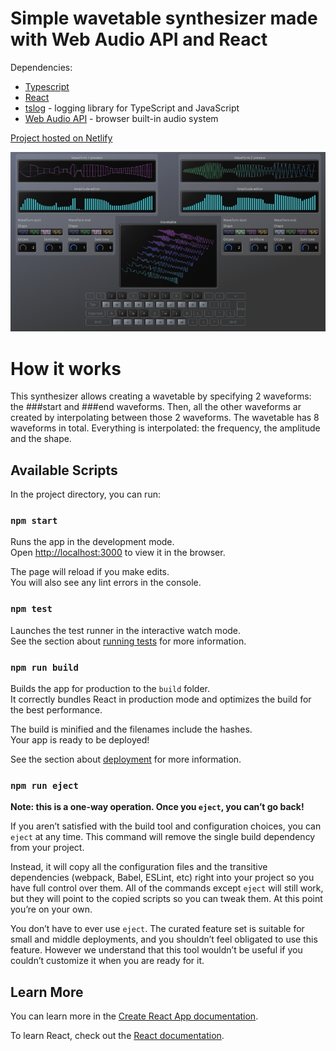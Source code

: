 # Simple wavetable synthesizer made with Web Audio API and React
Dependencies:
- [Typescript](https://www.typescriptlang.org/)
- [React](https://react.dev/)
- [tslog](https://www.npmjs.com/package/tslog) - logging library for TypeScript and JavaScript
- [Web Audio API](https://developer.mozilla.org/en-US/docs/Web/API/Web_Audio_API) - browser built-in audio system

[Project hosted on Netlify](https://react-wave-table-synth.netlify.app/)

![screenshot](screenshots/main-app.jpg)

# How it works
This synthesizer allows creating a wavetable by specifying 2 waveforms: the ###start and ###end waveforms.
Then, all the other waveforms ar created by interpolating between those 2 waveforms. The wavetable has 8 waveforms in total.
Everything is interpolated: the frequency, the amplitude and the shape.

## Available Scripts

In the project directory, you can run:

### `npm start`

Runs the app in the development mode.\
Open [http://localhost:3000](http://localhost:3000) to view it in the browser.

The page will reload if you make edits.\
You will also see any lint errors in the console.

### `npm test`

Launches the test runner in the interactive watch mode.\
See the section about [running tests](https://facebook.github.io/create-react-app/docs/running-tests) for more information.

### `npm run build`

Builds the app for production to the `build` folder.\
It correctly bundles React in production mode and optimizes the build for the best performance.

The build is minified and the filenames include the hashes.\
Your app is ready to be deployed!

See the section about [deployment](https://facebook.github.io/create-react-app/docs/deployment) for more information.

### `npm run eject`

**Note: this is a one-way operation. Once you `eject`, you can’t go back!**

If you aren’t satisfied with the build tool and configuration choices, you can `eject` at any time. This command will remove the single build dependency from your project.

Instead, it will copy all the configuration files and the transitive dependencies (webpack, Babel, ESLint, etc) right into your project so you have full control over them. All of the commands except `eject` will still work, but they will point to the copied scripts so you can tweak them. At this point you’re on your own.

You don’t have to ever use `eject`. The curated feature set is suitable for small and middle deployments, and you shouldn’t feel obligated to use this feature. However we understand that this tool wouldn’t be useful if you couldn’t customize it when you are ready for it.

## Learn More

You can learn more in the [Create React App documentation](https://facebook.github.io/create-react-app/docs/getting-started).

To learn React, check out the [React documentation](https://reactjs.org/).
